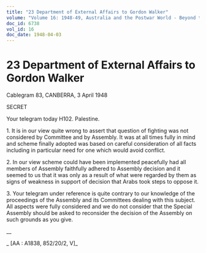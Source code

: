 ```yaml
---
title: "23 Department of External Affairs to Gordon Walker"
volume: "Volume 16: 1948-49, Australia and the Postwar World - Beyond the Region"
doc_id: 6738
vol_id: 16
doc_date: 1948-04-03
---
```


# 23 Department of External Affairs to Gordon Walker

Cablegram 83, CANBERRA, 3 April 1948

SECRET

Your telegram today H102. Palestine.

1\. It is in our view quite wrong to assert that question of fighting was not considered by Committee and by Assembly. It was at all times fully in mind and scheme finally adopted was based on careful consideration of all facts including in particular need for one which would avoid conflict.

2\. In our view scheme could have been implemented peacefully had all members of Assembly faithfully adhered to Assembly decision and it seemed to us that it was only as a result of what were regarded by them as signs of weakness in support of decision that Arabs took steps to oppose it.

3\. Your telegram under reference is quite contrary to our knowledge of the proceedings of the Assembly and its Committees dealing with this subject. All aspects were fully considered and we do not consider that the Special Assembly should be asked to reconsider the decision of the Assembly on such grounds as you give.

__

_ [AA : A1838, 852/20/2, V]_
